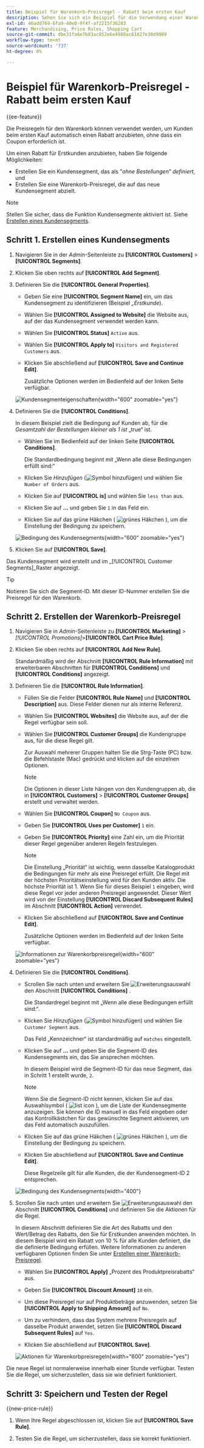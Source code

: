 ```yaml
---
title: Beispiel für Warenkorb-Preisregel - Rabatt beim ersten Kauf
description: Sehen Sie sich ein Beispiel für die Verwendung einer Warenkorb-Preisregel an, um Erstkunden einen Rabatt anzubieten.
exl-id: 46add769-6fa9-40e0-9f4f-af2215f36283
feature: Merchandising, Price Rules, Shopping Cart
source-git-commit: dbe31fa6e7b83ac852e6e4988ac61627e30d9089
workflow-type: tm+mt
source-wordcount: '737'
ht-degree: 0%

---
```


# Beispiel für Warenkorb-Preisregel - Rabatt beim ersten Kauf

{{ee-feature}}

Die Preisregeln für den Warenkorb können verwendet werden, um Kunden beim ersten Kauf automatisch einen Rabatt anzubieten, ohne dass ein Coupon erforderlich ist.

Um einen Rabatt für Erstkunden anzubieten, haben Sie folgende Möglichkeiten:

- Erstellen Sie ein Kundensegment, das als &quot;_ohne Bestellungen“ definiert_, und
- Erstellen Sie eine Warenkorb-Preisregel, die auf das neue Kundensegment abzielt.

>[!NOTE]
>
>Stellen Sie sicher, dass die Funktion Kundensegmente aktiviert ist. Siehe [Erstellen eines Kundensegments](../customers/customer-segment-create.md).

## Schritt 1. Erstellen eines Kundensegments

1. Navigieren Sie in der _Admin_-Seitenleiste zu **[!UICONTROL Customers]** > **[!UICONTROL Segments]**.

1. Klicken Sie oben rechts auf **[!UICONTROL Add Segment]**.

1. Definieren Sie die **[!UICONTROL General Properties]**.

   - Geben Sie eine **[!UICONTROL Segment Name]** ein, um das Kundensegment zu identifizieren (Beispiel _„Erstkunde_).

   - Wählen Sie **[!UICONTROL Assigned to Website]** die Website aus, auf der das Kundensegment verwendet werden kann.

   - Wählen Sie **[!UICONTROL Status]** `Active` aus.

   - Wählen Sie **[!UICONTROL Apply to]** `Visitors and Registered Customers` aus.

   - Klicken Sie abschließend auf **[!UICONTROL Save and Continue Edit]**.

     Zusätzliche Optionen werden im Bedienfeld auf der linken Seite verfügbar.

   ![Kundensegmenteigenschaften](./assets/customer-segment-first-time.png){width="600" zoomable="yes"}

1. Definieren Sie die **[!UICONTROL Conditions]**.

   In diesem Beispiel zielt die Bedingung auf Kunden ab, für die _Gesamtzahl der Bestellungen kleiner als 1 ist_ „true“ ist.

   - Wählen Sie im Bedienfeld auf der linken Seite **[!UICONTROL Conditions]**.

     Die Standardbedingung beginnt mit „Wenn alle diese Bedingungen erfüllt sind:“

   - Klicken Sie _Hinzufügen_ (![Symbol hinzufügen](../assets/icon-add-green-circle.png)) und wählen Sie `Number of Orders` aus.

   - Klicken Sie auf **[!UICONTROL is]** und wählen Sie `less than` aus.

   - Klicken Sie auf **…** und geben Sie `1` in das Feld ein.

   - Klicken Sie auf das grüne Häkchen ( ![grünes Häkchen](../assets/icon-checkmark-green-circle.png) ), um die Einstellung der Bedingung zu speichern.

   ![Bedingung des Kundensegments](./assets/customer-segment-first-time-condition.png){width="600" zoomable="yes"}

1. Klicken Sie auf **[!UICONTROL Save]**.

Das Kundensegment wird erstellt und im _[!UICONTROL Customer Segments]_Raster angezeigt.

>[!TIP]
>
>Notieren Sie sich die Segment-ID. Mit dieser ID-Nummer erstellen Sie die Preisregel für den Warenkorb.

## Schritt 2. Erstellen der Warenkorb-Preisregel

1. Navigieren Sie in _Admin_-Seitenleiste zu **[!UICONTROL Marketing]** > _[!UICONTROL Promotions]_>**[!UICONTROL Cart Price Rule]**.

1. Klicken Sie oben rechts auf **[!UICONTROL Add New Rule]**.

   Standardmäßig wird der Abschnitt **[!UICONTROL Rule Information]** mit erweiterbaren Abschnitten für **[!UICONTROL Conditions]** und **[!UICONTROL Conditions]** angezeigt.

1. Definieren Sie die **[!UICONTROL Rule Information]**.

   - Füllen Sie die Felder **[!UICONTROL Rule Name]** und **[!UICONTROL Description]** aus. Diese Felder dienen nur als interne Referenz.

   - Wählen Sie **[!UICONTROL Websites]** die Website aus, auf der die Regel verfügbar sein soll.

   - Wählen Sie **[!UICONTROL Customer Groups]** die Kundengruppe aus, für die diese Regel gilt.

     Zur Auswahl mehrerer Gruppen halten Sie die Strg-Taste (PC) bzw. die Befehlstaste (Mac) gedrückt und klicken auf die einzelnen Optionen.

     >[!NOTE]
     >
     >Die Optionen in dieser Liste hängen von den Kundengruppen ab, die in **[!UICONTROL Customers]** > **[!UICONTROL Customer Groups]** erstellt und verwaltet werden.

   - Wählen Sie **[!UICONTROL Coupon]** `No Coupon` aus.

   - Geben Sie **[!UICONTROL Uses per Customer]** `1` ein.

   - Geben Sie **[!UICONTROL Priority]** eine Zahl ein, um die Priorität dieser Regel gegenüber anderen Regeln festzulegen.

     >[!NOTE]
     >
     >Die Einstellung „Priorität“ ist wichtig, wenn dasselbe Katalogprodukt die Bedingungen für mehr als eine Preisregel erfüllt. Die Regel mit der höchsten Prioritätseinstellung wird für den Kunden aktiv. Die höchste Priorität ist 1. Wenn Sie für dieses Beispiel `1` eingeben, wird diese Regel vor jeder anderen Preisregel angewendet. Dieser Wert wird von der Einstellung **[!UICONTROL Discard Subsequent Rules]** im Abschnitt **[!UICONTROL Action]** verwendet.

   - Klicken Sie abschließend auf **[!UICONTROL Save and Continue Edit]**.

     Zusätzliche Optionen werden im Bedienfeld auf der linken Seite verfügbar.

   ![Informationen zur Warenkorbpreisregel](./assets/rule-information-first-time.png){width="600" zoomable="yes"}

1. Definieren Sie die **[!UICONTROL Conditions]**.

   - Scrollen Sie nach unten und erweitern Sie ![Erweiterungsauswahl](../assets/icon-display-expand.png) den Abschnitt **[!UICONTROL Conditions]** .

     Die Standardregel beginnt mit „Wenn alle diese Bedingungen erfüllt sind:“.

   - Klicken Sie _Hinzufügen_ (![Symbol hinzufügen](../assets/icon-add-green-circle.png)) und wählen Sie `Customer Segment` aus.

     Das Feld „Kennzeichner“ ist standardmäßig auf `matches` eingestellt.

   - Klicken Sie auf **…** und geben Sie die Segment-ID des Kundensegments ein, das Sie ansprechen möchten.

     In diesem Beispiel wird die Segment-ID für das neue Segment, das in Schritt 1 erstellt wurde, `2`.

     >[!NOTE]
     >
     >Wenn Sie die Segment-ID nicht kennen, klicken Sie auf das Auswahlsymbol ( ![list icon](../assets/icon-list-chooser.png) ), um die Liste der Kundensegmente anzuzeigen. Sie können die ID manuell in das Feld eingeben oder das Kontrollkästchen für das gewünschte Segment aktivieren, um das Feld automatisch auszufüllen.

   - Klicken Sie auf das grüne Häkchen ( ![grünes Häkchen](../assets/icon-checkmark-green-circle.png) ), um die Einstellung der Bedingung zu speichern.

   - Klicken Sie abschließend auf **[!UICONTROL Save and Continue Edit]**.

     Diese Regelzeile gilt für alle Kunden, die der Kundensegment-ID 2 entsprechen.

   ![Bedingung des Kundensegments](./assets/customer-segment-matches.png){width="400"}

1. Scrollen Sie nach unten und erweitern Sie ![Erweiterungsauswahl](../assets/icon-display-expand.png) den Abschnitt **[!UICONTROL Conditions]** und definieren Sie die Aktionen für die Regel.

   In diesem Abschnitt definieren Sie die Art des Rabatts und den Wert/Betrag des Rabatts, den Sie für Erstkunden anwenden möchten. In diesem Beispiel wird ein Rabatt von 10 % für alle Kunden definiert, die die definierte Bedingung erfüllen. Weitere Informationen zu anderen verfügbaren Optionen finden Sie unter [Erstellen einer Warenkorb-Preisregel](price-rules-cart-create.md).

   - Wählen Sie **[!UICONTROL Apply]** „Prozent des Produktpreisrabatts“ aus.

   - Geben Sie **[!UICONTROL Discount Amount]** `10` ein.

   - Um diese Preisregel nur auf Produktbeträge anzuwenden, setzen Sie **[!UICONTROL Apply to Shipping Amount]** auf `No`.

   - Um zu verhindern, dass das System mehrere Preisregeln auf dasselbe Produkt anwendet, setzen Sie **[!UICONTROL Discard Subsequent Rules]** auf `Yes`.

   - Klicken Sie abschließend auf **[!UICONTROL Save]**.

   ![Aktionen für Warenkorbpreisregeln](./assets/actions-first-time.png){width="600" zoomable="yes"}

Die neue Regel ist normalerweise innerhalb einer Stunde verfügbar. Testen Sie die Regel, um sicherzustellen, dass sie wie definiert funktioniert.

## Schritt 3: Speichern und Testen der Regel

{{new-price-rule}}

1. Wenn Ihre Regel abgeschlossen ist, klicken Sie auf **[!UICONTROL Save Rule]**.

1. Testen Sie die Regel, um sicherzustellen, dass sie korrekt funktioniert.

